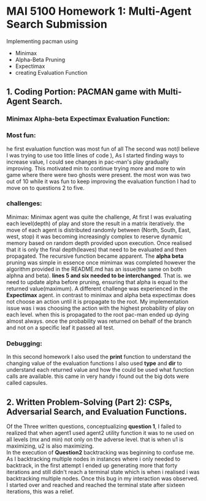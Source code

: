 # MAI 5100 Homework 1: Multi-Agent Search Submission

Implementing pacman using
- Minimax
- Alpha-Beta Pruning
- Expectimax
-  creating Evaluation Function
## 1. **Coding Portion**: PACMAN game with Multi-Agent Search.

### **Minimax Alpha-beta Expectimax Evaluation Function**:
### **Most fun**:
   he first evaluation function was most fun of all The second was not(I believe I was trying to use too little lines of code ),  As I started  finding ways to increase value, I could see changes in pac-man's play gradually\
   improving. This  motivated min to continue trying more and more  to win game where there were two ghosts were present. the most won was two out of 10
   while it was fun to keep improving the evaluation  function  I had to move on to  questions 2 to five.
### **challenges**:
   Minimax: Minimax agent was quite the challenge,  At first I was evaluating each level(depth) of play  and store the result in a matrix iteratively. the move of each agent is distributed
   randomly  between (North, South, East, west, stop) it was becoming increasingly complex to reserve dynamic memory based on  random depth  provided upon execution.  Once realised that it
   is only the final depth(leaves) that need to be evaluated and then propagated. The recursive function became apparent.
   The **alpha beta** pruning was simple in essence once mimimax was completed however the algorithm provided in the README.md has an issue(the same on both alphna and beta). **lines 5 and six needed to be interchanged**.  That is.  we need to update alpha before pruning, ensuring that alpha is  equal to the returned value(maximum).
   A different challenge was experienced in the **Expectimax** agent. in contrast to minimax and alpha beta expectimax does not choose an action until it is propagate to the root. My implementation issue was  i was choosing  the action with the highest probability of  play  on  each level. when this is propagated to the root pac-man ended up dying  almost always. once the probability was returned on behalf of the branch and not on  a specific leaf it passed all test.
### **Debugging**:
   In this second homework I also used the **print** function to understand the changing value of the evaluation functions
   I also used **type** and **dir** to understand each returned value  and how the could be used what function calls are available.
   this came in very handy i found out the big dots were called capsules.


## 2. **Written Problem-Solving** (Part 2): CSPs, Adversarial Search, and Evaluation Functions.
   Of the Three written questions,  conceptualizing  **question 1**, I failed to realized that when agent1 used agent2 utility function it was to  ne used on all levels (mx and min) not only on the adverse level. that is when u1 is maximizing, u2 is also maximizing.  
   In the execution of **Question2**  backtracking was beginning to confuse me. As I backtracking multiple nodes in instances where i only needed to backtrack, in the first attempt I ended up generating more that forty iterations and still didn't reach a terminal state which is when i realised i was backtracking multiple nodes. Once this bug  in my interaction was observed.
   I started over and  reached and reached the terminal state after sixteen iterations, this was a relief.
